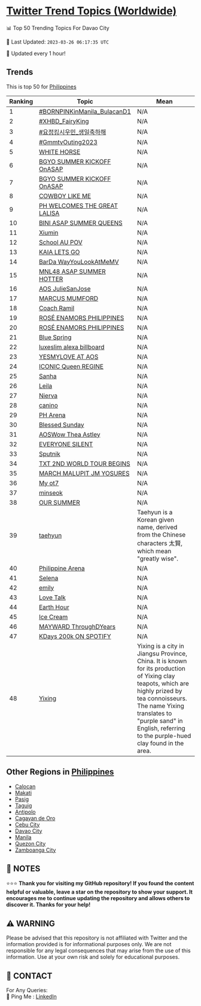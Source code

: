 [Twitter Trend Topics (Worldwide)](https://github.com/ErcinDedeoglu/Twitter-Trend-Topics)
==========


📊 Top 50 Trending Topics For Davao City

📆 Last Updated: `2023-03-26 06:17:35 UTC`

🔧 Updated every 1 hour!


## Trends

This is top 50 for [Philippines](</Philippines>)

| Ranking | Topic | Mean |
| ------- | ------------ | ------------ |
| 1 | [#BORNPINKinManila_BulacanD1](http://twitter.com/search?q=%23BORNPINKinManila_BulacanD1) | N/A |
| 2 | [#XHBD_FairyKing](http://twitter.com/search?q=%23XHBD_FairyKing) | N/A |
| 3 | [#요정킹시우민_생일축하해](http://twitter.com/search?q=%23%ec%9a%94%ec%a0%95%ed%82%b9%ec%8b%9c%ec%9a%b0%eb%af%bc_%ec%83%9d%ec%9d%bc%ec%b6%95%ed%95%98%ed%95%b4) | N/A |
| 4 | [#GmmtvOuting2023](http://twitter.com/search?q=%23GmmtvOuting2023) | N/A |
| 5 | [WHITE HORSE](http://twitter.com/search?q=WHITE+HORSE) | N/A |
| 6 | [BGYO SUMMER KICKOFF OnASAP](http://twitter.com/search?q=BGYO+SUMMER+KICKOFF+OnASAP) | N/A |
| 7 | [BGYO SUMMER KICKOFF OnASAP](http://twitter.com/search?q=BGYO+SUMMER+KICKOFF+OnASAP) | N/A |
| 8 | [COWBOY LIKE ME](http://twitter.com/search?q=COWBOY+LIKE+ME) | N/A |
| 9 | [PH WELCOMES THE GREAT LALISA](http://twitter.com/search?q=PH+WELCOMES+THE+GREAT+LALISA) | N/A |
| 10 | [BINI ASAP SUMMER QUEENS](http://twitter.com/search?q=BINI+ASAP+SUMMER+QUEENS) | N/A |
| 11 | [Xiumin](http://twitter.com/search?q=Xiumin) | N/A |
| 12 | [School AU POV](http://twitter.com/search?q=School+AU+POV) | N/A |
| 13 | [KAIA LETS GO](http://twitter.com/search?q=KAIA+LETS+GO) | N/A |
| 14 | [BarDa WayYouLookAtMeMV](http://twitter.com/search?q=BarDa+WayYouLookAtMeMV) | N/A |
| 15 | [MNL48 ASAP SUMMER HOTTER](http://twitter.com/search?q=MNL48+ASAP+SUMMER+HOTTER) | N/A |
| 16 | [AOS JulieSanJose](http://twitter.com/search?q=AOS+JulieSanJose) | N/A |
| 17 | [MARCUS MUMFORD](http://twitter.com/search?q=MARCUS+MUMFORD) | N/A |
| 18 | [Coach Ramil](http://twitter.com/search?q=Coach+Ramil) | N/A |
| 19 | [ROSÉ ENAMORS PHILIPPINES](http://twitter.com/search?q=ROS%c3%89+ENAMORS+PHILIPPINES) | N/A |
| 20 | [ROSÉ ENAMORS PHILIPPINES](http://twitter.com/search?q=ROS%c3%89+ENAMORS+PHILIPPINES) | N/A |
| 21 | [Blue Spring](http://twitter.com/search?q=Blue+Spring) | N/A |
| 22 | [luxeslim alexa billboard](http://twitter.com/search?q=luxeslim+alexa+billboard) | N/A |
| 23 | [YESMYLOVE AT AOS](http://twitter.com/search?q=YESMYLOVE+AT+AOS) | N/A |
| 24 | [ICONIC Queen REGINE](http://twitter.com/search?q=ICONIC+Queen+REGINE) | N/A |
| 25 | [Sanha](http://twitter.com/search?q=Sanha) | N/A |
| 26 | [Leila](http://twitter.com/search?q=Leila) | N/A |
| 27 | [Nierva](http://twitter.com/search?q=Nierva) | N/A |
| 28 | [canino](http://twitter.com/search?q=canino) | N/A |
| 29 | [PH Arena](http://twitter.com/search?q=PH+Arena) | N/A |
| 30 | [Blessed Sunday](http://twitter.com/search?q=Blessed+Sunday) | N/A |
| 31 | [AOSWow Thea Astley](http://twitter.com/search?q=AOSWow+Thea+Astley) | N/A |
| 32 | [EVERYONE SILENT](http://twitter.com/search?q=EVERYONE+SILENT) | N/A |
| 33 | [Sputnik](http://twitter.com/search?q=Sputnik) | N/A |
| 34 | [TXT 2ND WORLD TOUR BEGINS](http://twitter.com/search?q=TXT+2ND+WORLD+TOUR+BEGINS) | N/A |
| 35 | [MARCH MALUPIT JM YOSURES](http://twitter.com/search?q=MARCH+MALUPIT+JM+YOSURES) | N/A |
| 36 | [My ot7](http://twitter.com/search?q=My+ot7) | N/A |
| 37 | [minseok](http://twitter.com/search?q=minseok) | N/A |
| 38 | [OUR SUMMER](http://twitter.com/search?q=OUR+SUMMER) | N/A |
| 39 | [taehyun](http://twitter.com/search?q=taehyun) | Taehyun is a Korean given name, derived from the Chinese characters 太賢, which mean "greatly wise". |
| 40 | [Philippine Arena](http://twitter.com/search?q=Philippine+Arena) | N/A |
| 41 | [Selena](http://twitter.com/search?q=Selena) | N/A |
| 42 | [emily](http://twitter.com/search?q=emily) | N/A |
| 43 | [Love Talk](http://twitter.com/search?q=Love+Talk) | N/A |
| 44 | [Earth Hour](http://twitter.com/search?q=Earth+Hour) | N/A |
| 45 | [Ice Cream](http://twitter.com/search?q=Ice+Cream) | N/A |
| 46 | [MAYWARD ThroughDYears](http://twitter.com/search?q=MAYWARD+ThroughDYears) | N/A |
| 47 | [KDays 200k ON SPOTIFY](http://twitter.com/search?q=KDays+200k+ON+SPOTIFY) | N/A |
| 48 | [Yixing](http://twitter.com/search?q=Yixing) | Yixing is a city in Jiangsu Province, China. It is known for its production of Yixing clay teapots, which are highly prized by tea connoisseurs. The name Yixing translates to "purple sand" in English, referring to the purple-hued clay found in the area. |



## Other Regions in [Philippines](</Philippines>)

* [Calocan](</Philippines/Calocan.md>)
* [Makati](</Philippines/Makati.md>)
* [Pasig](</Philippines/Pasig.md>)
* [Taguig](</Philippines/Taguig.md>)
* [Antipolo](</Philippines/Antipolo.md>)
* [Cagayan de Oro](</Philippines/Cagayan de Oro.md>)
* [Cebu City](</Philippines/Cebu City.md>)
* [Davao City](</Philippines/Davao City.md>)
* [Manila](</Philippines/Manila.md>)
* [Quezon City](</Philippines/Quezon City.md>)
* [Zamboanga City](</Philippines/Zamboanga City.md>)



## 📝 NOTES

⭐⭐⭐ **Thank you for visiting my GitHub repository! If you found the content helpful or valuable, leave a star on the repository to show your support. It encourages me to continue updating the repository and allows others to discover it. Thanks for your help!**


## ⚠️ WARNING

Please be advised that this repository is not affiliated with Twitter and the information provided is for informational purposes only. We are not responsible for any legal consequences that may arise from the use of this information. Use at your own risk and solely for educational purposes.


## 📨 CONTACT

 For Any Queries:  
            🏓 Ping Me : [LinkedIn](https://www.linkedin.com/in/ercindedeoglu/)
